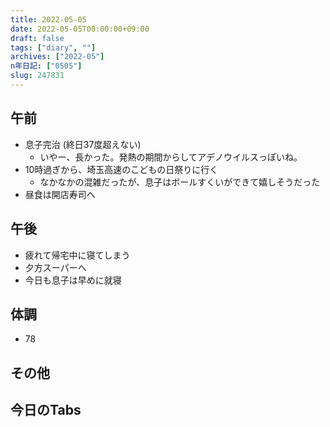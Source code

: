 ```yaml
---
title: 2022-05-05
date: 2022-05-05T00:00:00+09:00
draft: false
tags: ["diary", ""]
archives: ["2022-05"]
n年日記: ["0505"]
slug: 247831
---
```

## 午前
- 息子完治 (終日37度超えない)
  - いやー、長かった。発熱の期間からしてアデノウイルスっぽいね。
- 10時過ぎから、埼玉高速のこどもの日祭りに行く
  - なかなかの混雑だったが、息子はボールすくいができて嬉しそうだった
- 昼食は開店寿司へ
## 午後
- 疲れて帰宅中に寝てしまう
- 夕方スーパーへ
- 今日も息子は早めに就寝
## 体調
- 78
## その他
## 今日のTabs
